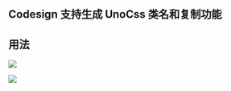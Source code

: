 
## Codesign 支持生成 UnoCss 类名和复制功能

## 用法
![](https://cdn.jsdelivr.net/gh/wingsheep/FigureBed@master/img/codesign_uncss_copy.png)

![](https://cdn.jsdelivr.net/gh/wingsheep/FigureBed@master/img/codesign_uncss_copy.gif)
